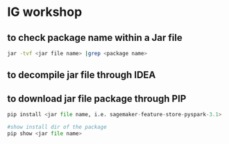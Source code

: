 # IG workshop

## to check package name within a Jar file
```sh
jar -tvf <jar file name> |grep <package name>
```

## to decompile jar file through IDEA

## to download jar file package through PIP
```py
pip install <jar file name, i.e. sagemaker-feature-store-pyspark-3.1>

#show install dir of the package
pip show <jar file name>
```
